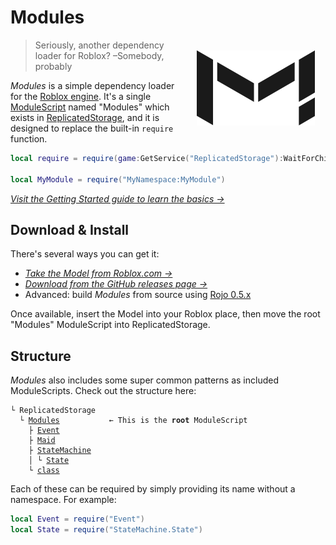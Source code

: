 # Modules

<img src="Modules-black.png" style="float:right;padding:1.25em;" alt="Modules logo">

> Seriously, another dependency loader for Roblox? &ndash;Somebody, probably

_Modules_ is a simple dependency loader for the [Roblox engine](https://www.roblox.com). It's a single [ModuleScript](https://developer.roblox.com/en-us/api-reference/class/ModuleScript) named "Modules" which exists in [ReplicatedStorage](https://developer.roblox.com/en-us/api-reference/class/ReplicatedStorage), and it is designed to replace the built-in `require` function.

```lua
local require = require(game:GetService("ReplicatedStorage"):WaitForChild("Modules"))

local MyModule = require("MyNamespace:MyModule")
```

_[Visit the Getting Started guide to learn the basics &rarr;](getting-started.md)_

## Download & Install

There's several ways you can get it:

* _[Take the Model from Roblox.com &rarr;](https://www.roblox.com/library/5618924671/Modules-v1-1-0)_
* _[Download from the GitHub releases page &rarr;](https://github.com/Ozzypig/Modules/releases/)_
* Advanced: build _Modules_ from source using [Rojo 0.5.x](https://github.com/Roblox/rojo)

Once available, insert the Model into your Roblox place, then move the root "Modules" ModuleScript into ReplicatedStorage.

## Structure

_Modules_ also includes some super common patterns as included ModuleScripts. Check out the structure here:

<pre><code class="nohighlight">&boxur; ReplicatedStorage
  &boxur; <a href="api/ModuleLoader">Modules</a>           &larr; This is the <strong>root</strong> ModuleScript
    &boxvr; <a href="api/Event">Event</a>
    &boxvr; <a href="api/Maid">Maid</a>
    &boxvr; <a href="api/StateMachine">StateMachine</a>
    &boxv; &boxur; <a href="api/State">State</a>
    &boxur; <a href="api/class">class</a>
</code></pre>

Each of these can be required by simply providing its name without a namespace. For example:

```lua
local Event = require("Event")
local State = require("StateMachine.State")
```
